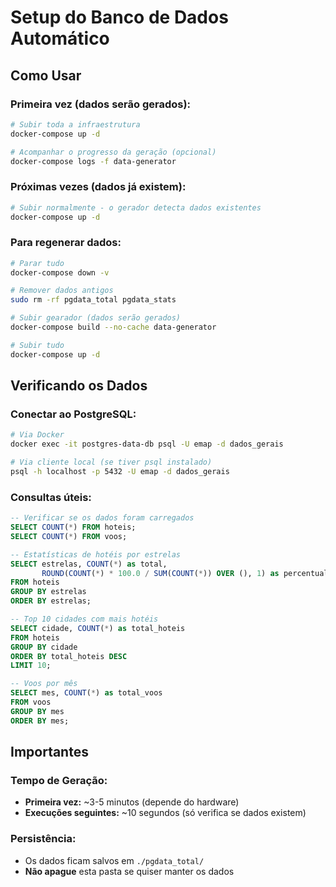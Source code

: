 # Setup do Banco de Dados Automático

## Como Usar

### **Primeira vez (dados serão gerados):**
```bash
# Subir toda a infraestrutura
docker-compose up -d

# Acompanhar o progresso da geração (opcional)
docker-compose logs -f data-generator
```

### **Próximas vezes (dados já existem):**
```bash
# Subir normalmente - o gerador detecta dados existentes
docker-compose up -d
```

### **Para regenerar dados:**
```bash
# Parar tudo
docker-compose down -v

# Remover dados antigos
sudo rm -rf pgdata_total pgdata_stats

# Subir gearador (dados serão gerados)
docker-compose build --no-cache data-generator

# Subir tudo
docker-compose up -d
```

## Verificando os Dados

### **Conectar ao PostgreSQL:**
```bash
# Via Docker
docker exec -it postgres-data-db psql -U emap -d dados_gerais

# Via cliente local (se tiver psql instalado)
psql -h localhost -p 5432 -U emap -d dados_gerais
```

### **Consultas úteis:**
```sql
-- Verificar se os dados foram carregados
SELECT COUNT(*) FROM hoteis;
SELECT COUNT(*) FROM voos;

-- Estatísticas de hotéis por estrelas
SELECT estrelas, COUNT(*) as total,
       ROUND(COUNT(*) * 100.0 / SUM(COUNT(*)) OVER (), 1) as percentual
FROM hoteis
GROUP BY estrelas
ORDER BY estrelas;

-- Top 10 cidades com mais hotéis
SELECT cidade, COUNT(*) as total_hoteis
FROM hoteis
GROUP BY cidade
ORDER BY total_hoteis DESC
LIMIT 10;

-- Voos por mês
SELECT mes, COUNT(*) as total_voos
FROM voos
GROUP BY mes
ORDER BY mes;
```

## Importantes

### **Tempo de Geração:**
- **Primeira vez:** ~3-5 minutos (depende do hardware)
- **Execuções seguintes:** ~10 segundos (só verifica se dados existem)

### **Persistência:**
- Os dados ficam salvos em `./pgdata_total/`
- **Não apague** esta pasta se quiser manter os dados
